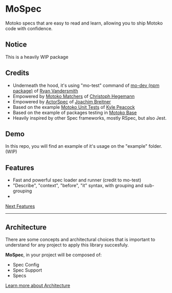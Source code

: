 # MoSpec

Motoko specs that are easy to read and learn, allowing you to ship Motoko code with confidence.

## Notice

This is a heavily WIP package

## Credits

- Underneath the hood, it's using "mo-test" command of [mo-dev (npm package)](https://www.npmjs.com/package/mo-dev) of [Ryan Vandersmith](https://github.com/rvanasa)
- Empowered by [Motoko Matchers](https://kritzcreek.github.io/motoko-matchers) of [Christoph Hegemann](https://github.com/kritzcreek)
- Empowered by [ActorSpec](https://github.com/dfinity/motoko-base/tree/e4efcb9bbd8c8eeff41b3d461b679e43d1d66f44/examples/actorspec) of [Joachim Breitner](https://github.com/nomeata)
- Based on the example [Motoko Unit Tests](https://github.com/krpeacock/motoko-unit-tests) of [Kyle Peacock](https://github.com/krpeacock)
- Based on the example of packages testing in [Motoko Base](https://github.com/dfinity/motoko-base/)
- Heavily inspired by other Spec frameworks, mostly RSpec, but also Jest.

## Demo

In this repo, you will find an example of it's usage on the "example" folder. (WIP)

## Features

- Fast and powerful spec loader and runner (credit to mo-test)
- "Describe", "context", "before", "it" syntax, with grouping and sub-grouping
-

[Next Features](/ROADMAP.md)

---

## Architecture

There are some concepts and architectural choices that is important to understand for any project to apply this library succesfuly.

**MoSpec**, in your project will be composed of:

- Spec Config
- Spec Support
- Specs

[Learn more about Architecture](/ARCHITECTURE.md)
